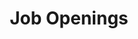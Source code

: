 ---
title: "Job Openings"
description: "MetalBear is a remote-first startup building open-source tools that simplify cloud development. Trusted by major enterprises and thousands of developers, we're growing fast with backing from top-tier investors."
lead: "MetalBear is a remote-first startup building open-source tools that simplify cloud development. Trusted by major enterprises and thousands of developers, we're growing fast with backing from top-tier investors."
url:  careers/job-openings
draft: true
weight: 10
layout: job
---